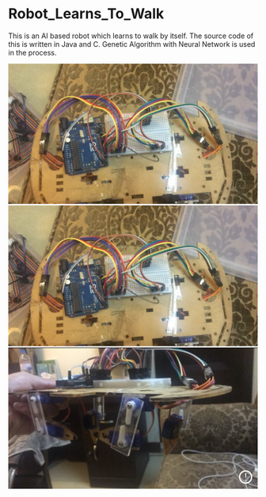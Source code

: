 # Robot_Learns_To_Walk
This is an AI based robot which learns to walk by itself. The source code of this is written in Java and C. Genetic Algorithm with Neural Network is used in the process.

<div class="box1">
    <img src="https://github.com/deadoralive023/deadoralive023/blob/master/src/F28A682A-F3DD-4ABD-BB12-F9A698E1FBD8.jpeg" alt="" />
</div>
<div class="box2">
    <img src="https://github.com/deadoralive023/deadoralive023/blob/master/src/F28A682A-F3DD-4ABD-BB12-F9A698E1FBD8.jpeg" alt="" />
</div>
<div class="box3">
    <img src="https://github.com/deadoralive023/deadoralive023/blob/master/src/IMG_1836.png" alt="" />
</div>
